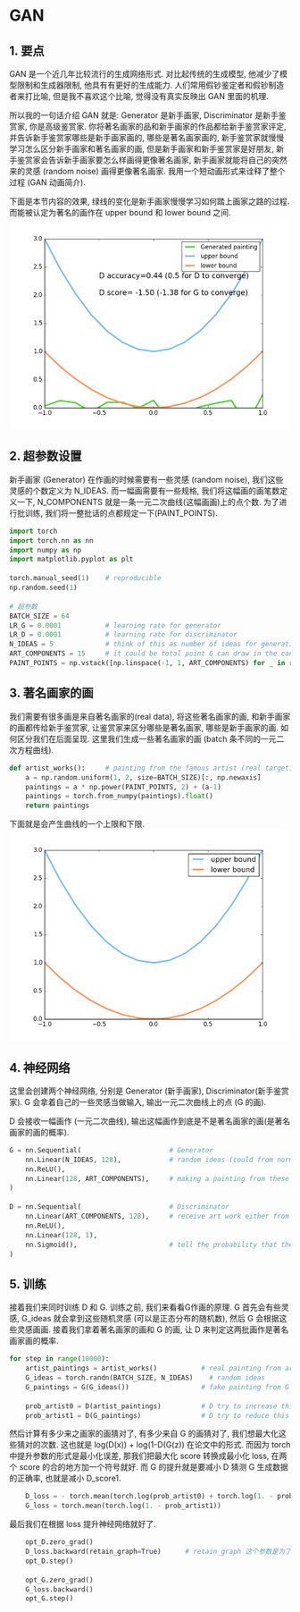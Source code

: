 # GAN

## 1. 要点

GAN 是一个近几年比较流行的生成网络形式. 对比起传统的生成模型, 他减少了模型限制和生成器限制, 他具有有更好的生成能力. 人们常用假钞鉴定者和假钞制造者来打比喻, 但是我不喜欢这个比喻, 觉得没有真实反映出 GAN 里面的机理.

所以我的一句话介绍 GAN 就是: Generator 是新手画家, Discriminator 是新手鉴赏家, 你是高级鉴赏家. 你将著名画家的品和新手画家的作品都给新手鉴赏家评定, 并告诉新手鉴赏家哪些是新手画家画的, 哪些是著名画家画的, 新手鉴赏家就慢慢学习怎么区分新手画家和著名画家的画, 但是新手画家和新手鉴赏家是好朋友, 新手鉴赏家会告诉新手画家要怎么样画得更像著名画家, 新手画家就能将自己的突然来的灵感 (random noise) 画得更像著名画家. 我用一个短动画形式来诠释了整个过程 (GAN 动画简介).

下面是本节内容的效果, 绿线的变化是新手画家慢慢学习如何踏上画家之路的过程. 而能被认定为著名的画作在 upper bound 和 lower bound 之间.
![gan](../pic/GAN/gan11.gif)

## 2. 超参数设置

新手画家 (Generator) 在作画的时候需要有一些灵感 (random noise), 我们这些灵感的个数定义为 N_IDEAS. 而一幅画需要有一些规格, 我们将这幅画的画笔数定义一下, N_COMPONENTS 就是一条一元二次曲线(这幅画画)上的点个数. 为了进行批训练, 我们将一整批话的点都规定一下(PAINT_POINTS).

```py
import torch
import torch.nn as nn
import numpy as np
import matplotlib.pyplot as plt

torch.manual_seed(1)    # reproducible
np.random.seed(1)

# 超参数
BATCH_SIZE = 64
LR_G = 0.0001           # learning rate for generator
LR_D = 0.0001           # learning rate for discriminator
N_IDEAS = 5             # think of this as number of ideas for generating an art work (Generator)
ART_COMPONENTS = 15     # it could be total point G can draw in the canvas
PAINT_POINTS = np.vstack([np.linspace(-1, 1, ART_COMPONENTS) for _ in range(BATCH_SIZE)])
```

## 3. 著名画家的画

我们需要有很多画是来自著名画家的(real data), 将这些著名画家的画, 和新手画家的画都传给新手鉴赏家, 让鉴赏家来区分哪些是著名画家, 哪些是新手画家的画. 如何区分我们在后面呈现. 这里我们生成一些著名画家的画 (batch 条不同的一元二次方程曲线).

```py
def artist_works():     # painting from the famous artist (real target)
    a = np.random.uniform(1, 2, size=BATCH_SIZE)[:, np.newaxis]
    paintings = a * np.power(PAINT_POINTS, 2) + (a-1)
    paintings = torch.from_numpy(paintings).float()
    return paintings
```

下面就是会产生曲线的一个上限和下限.
![GAN](../pic/GAN/gan12.png)

## 4. 神经网络

这里会创建两个神经网络, 分别是 Generator (新手画家), Discriminator(新手鉴赏家). G 会拿着自己的一些灵感当做输入, 输出一元二次曲线上的点 (G 的画).

D 会接收一幅画作 (一元二次曲线), 输出这幅画作到底是不是著名画家的画(是著名画家的画的概率).

```py
G = nn.Sequential(                      # Generator
    nn.Linear(N_IDEAS, 128),            # random ideas (could from normal distribution)
    nn.ReLU(),
    nn.Linear(128, ART_COMPONENTS),     # making a painting from these random ideas
)

D = nn.Sequential(                      # Discriminator
    nn.Linear(ART_COMPONENTS, 128),     # receive art work either from the famous artist or a newbie like G
    nn.ReLU(),
    nn.Linear(128, 1),
    nn.Sigmoid(),                       # tell the probability that the art work is made by artist
)
```

## 5. 训练

接着我们来同时训练 D 和 G. 训练之前, 我们来看看G作画的原理. G 首先会有些灵感, G_ideas 就会拿到这些随机灵感 (可以是正态分布的随机数), 然后 G 会根据这些灵感画画. 接着我们拿着著名画家的画和 G 的画, 让 D 来判定这两批画作是著名画家画的概率.

```py
for step in range(10000):
    artist_paintings = artist_works()           # real painting from artist
    G_ideas = torch.randn(BATCH_SIZE, N_IDEAS)    # random ideas
    G_paintings = G(G_ideas())                  # fake painting from G (random ideas)

    prob_artist0 = D(artist_paintings)          # D try to increase this prob
    prob_artist1 = D(G_paintings)               # D try to reduce this prob
```

然后计算有多少来之画家的画猜对了, 有多少来自 G 的画猜对了, 我们想最大化这些猜对的次数. 这也就是 log(D(x)) + log(1-D(G(z)) 在论文中的形式. 而因为 torch 中提升参数的形式是最小化误差, 那我们把最大化 score 转换成最小化 loss, 在两个 score 的合的地方加一个符号就好. 而 G 的提升就是要减小 D 猜测 G 生成数据的正确率, 也就是减小 D_score1.

```py
    D_loss = - torch.mean(torch.log(prob_artist0) + torch.log(1. - prob_artist1))
    G_loss = torch.mean(torch.log(1. - prob_artist1))
```

最后我们在根据 loss 提升神经网络就好了.

```py
    opt_D.zero_grad()
    D_loss.backward(retain_graph=True)      # retain_graph 这个参数是为了再次使用计算图纸
    opt_D.step()

    opt_G.zero_grad()
    G_loss.backward()
    opt_G.step()
```